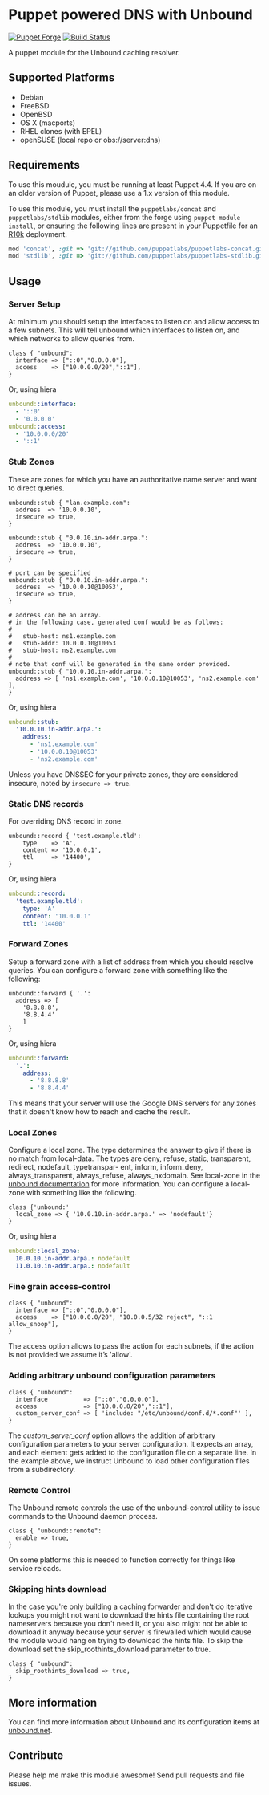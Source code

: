 # Puppet powered DNS with Unbound

[![Puppet Forge](https://img.shields.io/puppetforge/v/zleslie/unbound.svg)](https://forge.puppet.com/zleslie/unbound) [![Build Status](https://travis-ci.org/xaque208/puppet-unbound.svg?branch=master)](https://travis-ci.org/xaque208/puppet-unbound)

A puppet module for the Unbound caching resolver.

## Supported Platforms

* Debian
* FreeBSD
* OpenBSD
* OS X (macports)
* RHEL clones (with EPEL)
* openSUSE (local repo or obs://server:dns)

## Requirements

To use this moudule, you must be running at least Puppet 4.4.  If you are on an
older version of Puppet, please use a 1.x version of this module.

To use this module, you must install the `puppetlabs/concat` and
`puppetlabs/stdlib` modules, either from the forge using `puppet module
install`, or ensuring the following lines are present in your Puppetfile for an
[R10k](https://github.com/puppetlabs/r10k) deployment.

```Ruby
mod 'concat', :git => 'git://github.com/puppetlabs/puppetlabs-concat.git'
mod 'stdlib', :git => 'git://github.com/puppetlabs/puppetlabs-stdlib.git'
```

## Usage

### Server Setup

At minimum you should setup the interfaces to listen on and allow access to a
few subnets.  This will tell unbound which interfaces to listen on, and which
networks to allow queries from.

```puppet
class { "unbound":
  interface => ["::0","0.0.0.0"],
  access    => ["10.0.0.0/20","::1"],
}
```

Or, using hiera
```yaml
unbound::interface:
  - '::0'
  - '0.0.0.0'
unbound::access:
  - '10.0.0.0/20'
  - '::1'
```

### Stub Zones

These are zones for which you have an authoritative name server and want to
direct queries.

```puppet
unbound::stub { "lan.example.com":
  address  => '10.0.0.10',
  insecure => true,
}

unbound::stub { "0.0.10.in-addr.arpa.":
  address  => '10.0.0.10',
  insecure => true,
}

# port can be specified
unbound::stub { "0.0.10.in-addr.arpa.":
  address  => '10.0.0.10@10053',
  insecure => true,
}

# address can be an array.
# in the following case, generated conf would be as follows:
#
#   stub-host: ns1.example.com
#   stub-addr: 10.0.0.10@10053
#   stub-host: ns2.example.com
#
# note that conf will be generated in the same order provided.
unbound::stub { "10.0.10.in-addr.arpa.":
  address => [ 'ns1.example.com', '10.0.0.10@10053', 'ns2.example.com' ],
}
```

Or, using hiera
```yaml
unbound::stub:
  '10.0.10.in-addr.arpa.':
    address:
      - 'ns1.example.com'
      - '10.0.0.10@10053'
      - 'ns2.example.com'
```

Unless you have DNSSEC for your private zones, they are considered insecure,
noted by `insecure => true`.

### Static DNS records

For overriding DNS record in zone.

```puppet
unbound::record { 'test.example.tld':
    type    => 'A',
    content => '10.0.0.1',
    ttl     => '14400',
}
```

Or, using hiera
```yaml
unbound::record:
  'test.example.tld':
    type: 'A'
    content: '10.0.0.1'
    ttl: '14400'
```

### Forward Zones

Setup a forward zone with a list of address from which you should resolve queries.  You can configure a forward zone with something like the following:

```puppet
unbound::forward { '.':
  address => [
    '8.8.8.8',
    '8.8.4.4'
    ]
}
```

Or, using hiera
```yaml
unbound::forward:
  '.':
    address:
      - '8.8.8.8'
      - '8.8.4.4'
```

This means that your server will use the Google DNS servers for any
zones that it doesn't know how to reach and cache the result.


### Local Zones

Configure a local zone. The type determines the answer  to  give
if  there  is  no  match  from  local-data.  The types are deny,
refuse, static, transparent, redirect, nodefault,  typetranspar-
ent,  inform,  inform\_deny,  always\_transparent,  always\_refuse,
always\_nxdomain.  See local-zone in the [unbound documentation](https://unbound.net/documentation/unbound.conf.html) 
for more information.  You can configure a local-zone with something like the 
following.

```puppet
class {'unbound:'
  local_zone => { '10.0.10.in-addr.arpa.' => 'nodefault'}
}
```

Or, using hiera
```yaml
unbound::local_zone:
  10.0.10.in-addr.arpa.: nodefault
  11.0.10.in-addr.arpa.: nodefault
```


### Fine grain access-control

```puppet
class { "unbound":
  interface => ["::0","0.0.0.0"],
  access    => ["10.0.0.0/20", "10.0.0.5/32 reject", "::1 allow_snoop"],
}
```

The access option allows to pass the action for each subnets, if the action is not provided we assume it’s 'allow'.

### Adding arbitrary unbound configuration parameters

```puppet
class { "unbound":
  interface          => ["::0","0.0.0.0"],
  access             => ["10.0.0.0/20","::1"],
  custom_server_conf => [ 'include: "/etc/unbound/conf.d/*.conf"' ],
}
```

The _custom_server_conf_ option allows the addition of arbitrary configuration
parameters to your server configuration. It expects an array, and each element
gets added to the configuration file on a separate line. In the example above,
we instruct Unbound to load other configuration files from a subdirectory.

### Remote Control

The Unbound remote controls the use of the unbound-control utility to issue
commands to the Unbound daemon process.

```puppet
class { "unbound::remote":
  enable => true,
}
```

On some platforms this is needed to function correctly for things like service
reloads.

### Skipping hints download

In the case you're only building a caching forwarder and don't do iterative
lookups you might not want to download the hints file containing the root
nameservers because you don't need it, or you also might not be able to
download it anyway because your server is firewalled which would cause the
module would hang on trying to download the hints file. To skip the download
set the skip_roothints_download parameter to true.

```puppet
class { "unbound":
  skip_roothints_download => true,
}
```

## More information

You can find more information about Unbound and its configuration items at
[unbound.net](http://unbound.net).

## Contribute

Please help me make this module awesome!  Send pull requests and file issues.
